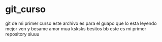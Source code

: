 # git_curso
git de mi primer curso
este archivo es para el guapo que lo esta leyendo mejor ven y besame amor mua ksksks besitos bb
este es mi primer repository siuuu 
